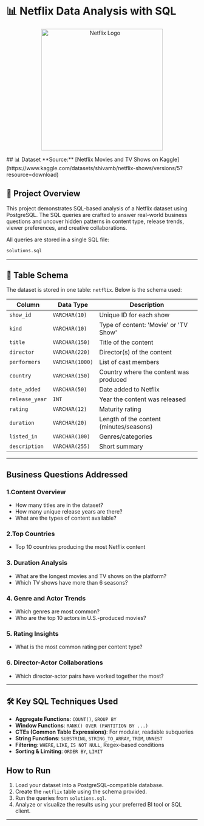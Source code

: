 

# 📊 Netflix Data Analysis with SQL

<p align="center">
  <img src="https://upload.wikimedia.org/wikipedia/commons/0/08/Netflix_2015_logo.svg" alt="Netflix Logo" width="320"  />
</p>
## 📊 Dataset
**Source:** [Netflix Movies and TV Shows on Kaggle](https://www.kaggle.com/datasets/shivamb/netflix-shows/versions/5?resource=download)  

## 📁 Project Overview

This project demonstrates SQL-based analysis of a Netflix dataset using PostgreSQL. The SQL queries are crafted to answer real-world business questions and uncover hidden patterns in content type, release trends, viewer preferences, and creative collaborations.

All queries are stored in a single SQL file:

```bash
solutions.sql
```

---

## 🧱 Table Schema

The dataset is stored in one table: `netflix`. Below is the schema used:

| Column | Data Type | Description |
|---------------|---------------|----------------------------------------|
| `show_id` | `VARCHAR(10)` | Unique ID for each show |
| `kind` | `VARCHAR(10)` | Type of content: 'Movie' or 'TV Show' |
| `title` | `VARCHAR(150)`| Title of the content |
| `director` | `VARCHAR(220)`| Director(s) of the content |
| `performers` | `VARCHAR(1000)`| List of cast members |
| `country` | `VARCHAR(150)`| Country where the content was produced |
| `date_added` | `VARCHAR(50)` | Date added to Netflix |
| `release_year`| `INT` | Year the content was released |
| `rating` | `VARCHAR(12)` | Maturity rating |
| `duration` | `VARCHAR(20)` | Length of the content (minutes/seasons)|
| `listed_in` | `VARCHAR(100)`| Genres/categories |
| `description` | `VARCHAR(255)`| Short summary |

---

## Business Questions Addressed

### 1.Content Overview
- How many titles are in the dataset?
- How many unique release years are there?
- What are the types of content available?

### 2.Top Countries
- Top 10 countries producing the most Netflix content

### 3. Duration Analysis
- What are the longest movies and TV shows on the platform?
- Which TV shows have more than 6 seasons?

### 4. Genre and Actor Trends
- Which genres are most common?
- Who are the top 10 actors in U.S.-produced movies?

### 5. Rating Insights
- What is the most common rating per content type?

### 6. Director-Actor Collaborations
- Which director-actor pairs have worked together the most?

---

## 🛠️ Key SQL Techniques Used

- **Aggregate Functions**: `COUNT()`, `GROUP BY`
- **Window Functions**: `RANK() OVER (PARTITION BY ...)`
- **CTEs (Common Table Expressions)**: For modular, readable subqueries
- **String Functions**: `SUBSTRING`, `STRING_TO_ARRAY`, `TRIM`, `UNNEST`
- **Filtering**: `WHERE`, `LIKE`, `IS NOT NULL`, Regex-based conditions
- **Sorting & Limiting**: `ORDER BY`, `LIMIT`



## How to Run

1. Load your dataset into a PostgreSQL-compatible database.
2. Create the `netflix` table using the schema provided.
3. Run the queries from `solutions.sql`.
4. Analyze or visualize the results using your preferred BI tool or SQL client.


---

